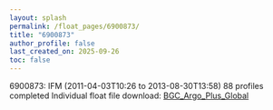 ```yaml
---
layout: splash
permalink: /float_pages/6900873/
title: "6900873"
author_profile: false
last_created_on: 2025-09-26
toc: false
---
```

 
6900873: IFM (2011-04-03T10:26 to 2013-08-30T13:58)
88 profiles completed
Individual float file download: [BGC_Argo_Plus_Global](https://ftp.soest.hawaii.edu/bgc_argo_plus/Individual_Floats/outliers_removed/6900873_Sprof_processed.nc)
